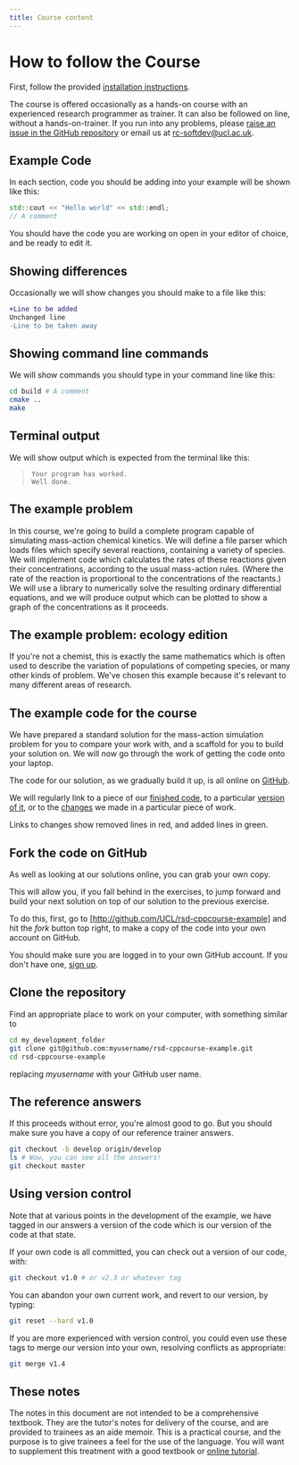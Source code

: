 ```yaml
---
title: Course content
---
```


How to follow the Course
=========================

First, follow the provided [installation instructions](99appendices).

The course is offered occasionally as a hands-on course with an experienced research programmer as trainer.
It can also be followed on line, without a hands-on-trainer. If you run into any problems,
please [raise an issue in the GitHub repository](https://github.com/UCL/rsd-cppcourse/issues) or email us at rc-softdev@ucl.ac.uk.

Example Code
------------

In each section, code you should be adding into your example will be shown like this:

``` cpp
std::cout << "Hello world" << std::endl;
// A comment
```

You should have the code you are working on open in your editor of choice, and be ready to edit it.

Showing differences
-------------------

Occasionally we will show changes you should make to a file like this:

``` Diff
+Line to be added
Unchanged line
-Line to be taken away
```

Showing command line commands
-----------------------------

We will show commands you should type in your command line like this:

``` Bash
cd build # A comment
cmake ..
make
```

Terminal output
---------------

We will show output which is expected from the terminal like this:

> ```
> Your program has worked.
> Well done.
> ```

The example problem
-------------------

In this course, we're going to build a complete program capable of simulating mass-action chemical kinetics.
We will define a file parser which loads files which specify several reactions, containing a variety of species.
We will implement code which calculates the rates of these reactions given their concentrations, according to the usual
mass-action rules. (Where the rate of the reaction is proportional to the concentrations of the reactants.)
We will use a library to numerically solve the resulting ordinary differential equations, and we will produce output
which can be plotted to show a graph of the concentrations as it proceeds.

The example problem: ecology edition
------------------------------------

If you're not a chemist, this is exactly the same mathematics which is often used to describe the variation of populations of competing species,
or many other kinds of problem. We've chosen this example because it's relevant to many different areas of research.

The example code for the course
-------------------------------

We have prepared a standard solution for the mass-action simulation problem for you to compare your work with, and
a scaffold for you to build your solution on. We will now go through the work of getting the code onto your laptop.

The code for our solution, as we gradually build it up, is all online on [GitHub](https://github.com/UCL/rsd-cppcourse-example).

We will regularly link to a piece of our [finished code](https://github.com/UCL/rsd-cppcourse-example/tree/develop),
to a particular [version of it](https://github.com/UCL/rsd-cppcourse-example/tree/7e64eaf60e76980577049708fe00c9dfb3e9bb8b),
or to the [changes](https://github.com/UCL/rsd-cppcourse-example/commit/2bb59360f1744a8bc6f325288e91e260184a8c1e) we made in a particular piece of work.

Links to changes show removed lines in red, and added lines in green.

Fork the code on GitHub
-----------------------

As well as looking at our solutions online, you can grab your own copy.

This will allow you, if you fall behind in the exercises, to jump forward and build your next solution on top of our solution to the
previous exercise.

To do this, first, go to  [http://github.com/UCL/rsd-cppcourse-example] and hit the *fork* button top right, to make a copy of the code into your own account
on GitHub.

You should make sure you are logged in to your own GitHub account.
If you don't have one, [sign up](http://github.com).

Clone the repository
--------------------

Find an appropriate place to work on your computer, with something similar to

``` Bash
cd my_development_folder
git clone git@github.com:myusername/rsd-cppcourse-example.git
cd rsd-cppcourse-example
```

replacing *myusername* with your GitHub user name.

## The reference answers

If this proceeds without error, you're almost good to go. But you should make sure you have a copy of our reference trainer answers.

``` Bash
git checkout -b develop origin/develop
ls # Wow, you can see all the answers!
git checkout master
```

Using version control
---------------------

Note that at various points in the development of the example, we have tagged in our answers a version of the code which is our version of the code at that state.

If your own code is all committed, you can check out a version of our code, with:

``` Bash
git checkout v1.0 # or v2.3 or whatever tag
```

You can abandon your own current work, and revert to our version, by typing:

``` Bash
git reset --hard v1.0
```

If you are more experienced with version control, you
could even use these tags to merge our version into your own, resolving conflicts as appropriate:

``` Bash
git merge v1.4
```

These notes
-----------

The notes in
this document are not intended to be a comprehensive textbook. They are the tutor's notes for delivery of the course,
and are provided to trainees as an aide memoir. This is a practical course, and the purpose is to give trainees a
feel for the use of the language. You will want to supplement this treatment with a good textbook
or [online tutorial](http://www.cplusplus.com/doc/tutorial/).

